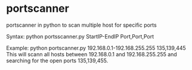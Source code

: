# portscanner
portscanner in python to scan multiple host for specific ports


Syntax:
python portsscanner.py StartIP-EndIP Port,Port,Port

Example:
python portscanner.py 192.168.0.1-192.168.255.255 135,139,445
This will scann all hosts between 192.168.0.1 and 192.168.255.255 and searching for the open ports 135,139,455.
